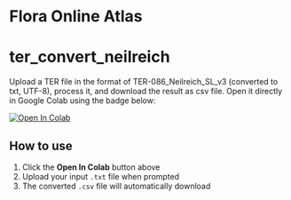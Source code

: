 # Flora Online Atlas

# ter_convert_neilreich
Upload a TER file in the format of TER-086_Neilreich_SL_v3 (converted to txt, UTF-8), process it, and download the result as csv file.
Open it directly in Google Colab using the badge below:

[![Open In Colab](https://colab.research.google.com/assets/colab-badge.svg)](https://colab.research.google.com/github/ang-bill/flora_online_atlas/blob/main/terfile_converter_neilreich.ipynb)

## How to use

1. Click the **Open In Colab** button above
2. Upload your input `.txt` file when prompted
3. The converted `.csv` file will automatically download